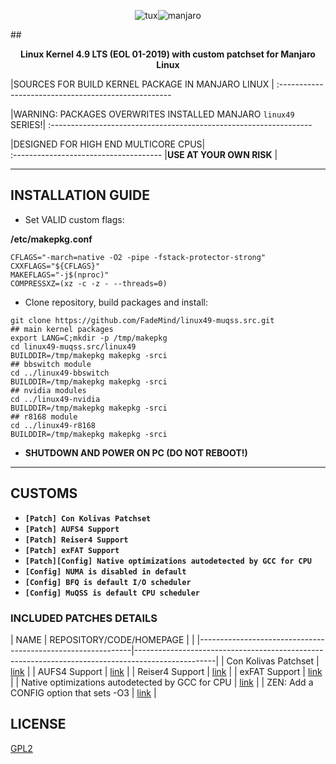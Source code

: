 
<p align="center"><img src="http://i.imgur.com/BbD1jGBl.jpg" alt="tux"/><img src="https://blog.manjaro.org/wp-content/uploads/2012/08/logo.png" alt="manjaro"/></p>

##<p align="center">**Linux Kernel 4.9 LTS (EOL 01-2019) with custom patchset for Manjaro Linux**<br/></p>

|SOURCES FOR BUILD KERNEL PACKAGE IN MANJARO LINUX |
:---------------------------------------------------

|WARNING: PACKAGES OVERWRITES INSTALLED MANJARO `linux49` SERIES!|
:-----------------------------------------------------------------

|DESIGNED FOR HIGH END MULTICORE CPUS|           
:-------------------------------------
|**USE AT YOUR OWN RISK**            |

<hr/>

## INSTALLATION GUIDE

* Set VALID custom flags:

**/etc/makepkg.conf**

```
CFLAGS="-march=native -O2 -pipe -fstack-protector-strong"
CXXFLAGS="${CFLAGS}"
MAKEFLAGS="-j$(nproc)"
COMPRESSXZ=(xz -c -z - --threads=0)
```

* Clone repository, build packages and install:

```
git clone https://github.com/FadeMind/linux49-muqss.src.git
## main kernel packages
export LANG=C;mkdir -p /tmp/makepkg
cd linux49-muqss.src/linux49
BUILDDIR=/tmp/makepkg makepkg -srci
## bbswitch module
cd ../linux49-bbswitch
BUILDDIR=/tmp/makepkg makepkg -srci
## nvidia modules
cd ../linux49-nvidia
BUILDDIR=/tmp/makepkg makepkg -srci
## r8168 module
cd ../linux49-r8168
BUILDDIR=/tmp/makepkg makepkg -srci
```

* **SHUTDOWN AND POWER ON PC (DO NOT REBOOT!)**

<hr/>

## CUSTOMS

* **`[Patch] Con Kolivas Patchset`**
* **`[Patch] AUFS4 Support`**
* **`[Patch] Reiser4 Support`**
* **`[Patch] exFAT Support`**
* **`[Patch][Config] Native optimizations autodetected by GCC for CPU`**
* **`[Config] NUMA is disabled in default`**
* **`[Config] BFQ is default I/O scheduler`**
* **`[Config] MuQSS is default CPU scheduler`**

### INCLUDED PATCHES DETAILS

| NAME                                                        | REPOSITORY/CODE/HOMEPAGE                                                                         |                                                                               |
|-------------------------------------------------------------|--------------------------------------------------------------------------------------------------|
| Con Kolivas Patchset                                        | [link](http://ck.kolivas.org/patches/4.0/4.9/4.9-ck1/patches/)                                   |
| AUFS4 Support                                               | [link](http://aufs.sourceforge.net/)                                                             |
| Reiser4 Support                                             | [link](https://reiser4.wiki.kernel.org/index.php/Main_Page)                                      |
| exFAT Support                                               | [link](https://github.com/zen-kernel/zen-kernel/commits/4.9/master/fs/exfat)                     |
| Native optimizations autodetected by GCC for CPU            | [link](https://github.com/graysky2/kernel_gcc_patch)                                             | 
| ZEN: Add a CONFIG option that sets -O3                      | [link](https://github.com/zen-kernel/zen-kernel/commit/25d43549e39b1b3db0bc67096edf274c861a8e24) | 

## LICENSE

[GPL2](https://www.gnu.org/licenses/gpl-2.0.txt)
